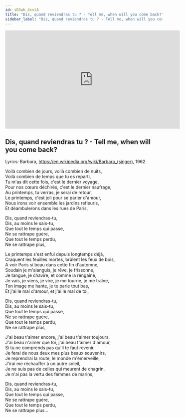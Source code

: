 ```yaml
---
id: sDSwh_4cvtA
title: "Dis, quand reviendras tu ? - Tell me, when will you come back?"
sidebar_label: "Dis, quand reviendras tu ? - Tell me, when will you come back?"
---
```


<div class="video-float-container">
  <iframe
    width="560"
    height="315"
    src="https://www.youtube.com/embed/sDSwh_4cvtA"
    title="YouTube video player"
    frameborder="0"
    allow="accelerometer; autoplay; clipboard-write; encrypted-media; gyroscope; picture-in-picture; web-share"
    referrerpolicy="strict-origin-when-cross-origin"
    allowfullscreen
  ></iframe>
</div>

## Dis, quand reviendras tu ? - Tell me, when will you come back?

Lyrics: Barbara, https://en.wikipedia.org/wiki/Barbara_(singer), 1962

Voilà combien de jours, voilà combien de nuits,  
Voilà combien de temps que tu es reparti,  
Tu m'as dit cette fois, c'est le dernier voyage,  
Pour nos cœurs déchirés, c'est le dernier naufrage,  
Au printemps, tu verras, je serai de retour,  
Le printemps, c'est joli pour se parler d'amour,  
Nous irons voir ensemble les jardins refleuris,  
Et déambulerons dans les rues de Paris,

Dis, quand reviendras-tu,  
Dis, au moins le sais-tu,  
Que tout le temps qui passe,  
Ne se rattrape guère,  
Que tout le temps perdu,  
Ne se rattrape plus,

Le printemps s'est enfui depuis longtemps déjà,  
Craquent les feuilles mortes, brûlent les feux de bois,  
A voir Paris si beau dans cette fin d'automne,  
Soudain je m'alanguis, je rêve, je frissonne,  
Je tangue, je chavire, et comme la rengaine,  
Je vais, je viens, je vire, je me tourne, je me traîne,  
Ton image me hante, je te parle tout bas,  
Et j'ai le mal d'amour, et j'ai le mal de toi,

Dis, quand reviendras-tu,  
Dis, au moins le sais-tu,  
Que tout le temps qui passe,  
Ne se rattrape guère,  
Que tout le temps perdu,  
Ne se rattrape plus,

J'ai beau t'aimer encore, j'ai beau t'aimer toujours,  
J'ai beau n'aimer que toi, j'ai beau t'aimer d'amour,  
Si tu ne comprends pas qu'il te faut revenir,  
Je ferai de nous deux mes plus beaux souvenirs,  
Je reprendrai la route, le monde m'émerveille,  
J'irai me réchauffer à un autre soleil,  
Je ne suis pas de celles qui meurent de chagrin,  
Je n'ai pas la vertu des femmes de marins,

Dis, quand reviendras-tu,  
Dis, au moins le sais-tu,  
Que tout le temps qui passe,  
Ne se rattrape guère,  
Que tout le temps perdu,  
Ne se rattrape plus...

